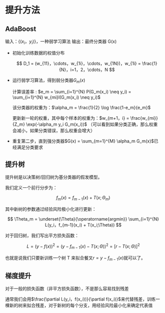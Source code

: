 # 提升方法

## AdaBoost

输入：$\{(x_i，y_i)\}$，一种弱学习算法
输出：最终分类器 G(x)

- 初始化训练数据的权值分布

    $$
        D_1 = (w_{11}，\cdots，w_{1i}，\cdots，w_{1N})，w_{1i} = \frac{1}{N}，i=1，2，\cdots，N
    $$

- 运行弱学习算法，得到弱分类器$G_m(x)$

    计算误差率 : $e_m = \sum_{i=1}^{N} P(G_m(x_i) \neq y_i) = \sum_{i=1}^{N} w_{mi}I(G_m(x_i) \neq y_i)$

    该分类器的权重为：$\alpha_m = \frac{1}{2} \log \frac{1-e_m}{e_m}$

    更新新一轮的权重，其中每个样本的权重为：$w_{m+1，i} = \frac{w_{mi}}{Z_m} \exp(-\alpha_m y_i G_m(x_i))$ （可以看到如果分类正确，那么权重会减小，如果分类错误，那么权重会增大）

- 重复第二步，直到强分类器$G(x) = \sum_{m=1}^{M} \alpha_m G_m(x)$已经满足分类要求

## 提升树

提升树是以决策树/回归树为基分类器的假发模型。

我们定义一个前行分步为：

$$
    f_m(x) = f_{m-1}(x) + T(x;\Theta_m)
$$

其中新树的参数通过经验风险极小化进行更新：

$$
    \Theta_m = \underset{\Theta}{\operatorname{argmin}} \sum_{i=1}^{N} L(y_i，f_{m-1}(x_i) + T(x_i;\Theta))
$$

对于回归树，我们写出平方损失函数：

$$
    L = (y - f(x))^2 = (y - f_{m-1}(x) - T(x;\Theta))^2 = [r - T(x;\Theta)]^2
$$

也就是说我们只要新训练一个树 T 来拟合餐叉$r = y - f_{m-1}(x)$就可以了。

## 梯度提升

对于一般的损失函数（非平方损失函数），不是那么容易找到残差

通常我们会用$\frac{\partial L(y_i，f(x_i))}{\partial f(x_i)}$来代替残差，训练一棵新的树来拟合残差，对于新树的每个分支，用经验风险最小化来确定代表值
